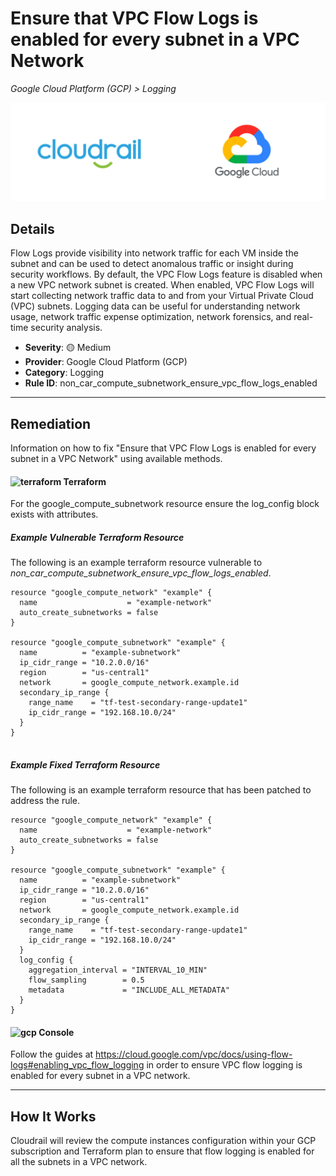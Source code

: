 # Ensure that VPC Flow Logs is enabled for every subnet in a VPC Network

*Google Cloud Platform (GCP) > Logging*

![Cloudrail and Google Cloud Platform (GCP) logos](../images/cloudrail_gcp.png)

## Details
Flow Logs provide visibility into network traffic for each VM inside the subnet and can be used to detect anomalous traffic or insight during security workflows. By default, the VPC Flow Logs feature is disabled when a new VPC network subnet is created. When enabled, VPC Flow Logs will start collecting network traffic data to and from your Virtual Private Cloud (VPC) subnets. Logging data can be useful for understanding network usage, network traffic expense optimization, network forensics, and real-time security analysis.

- **Severity**: 🟡 Medium
- **Provider**: Google Cloud Platform (GCP)
- **Category**: Logging
- **Rule ID**: non_car_compute_subnetwork_ensure_vpc_flow_logs_enabled

---

## Remediation
Information on how to fix "Ensure that VPC Flow Logs is enabled for every subnet in a VPC Network" using available methods.


####  <img src="../_media/emojis/terraform.png" alt="terraform" width="20"/>  Terraform
For the google_compute_subnetwork resource ensure the log_config block exists with attributes.



##### Example Vulnerable Terraform Resource
The following is an example terraform resource vulnerable to *non_car_compute_subnetwork_ensure_vpc_flow_logs_enabled*.
```hcl
resource "google_compute_network" "example" {
  name                    = "example-network"
  auto_create_subnetworks = false
}

resource "google_compute_subnetwork" "example" {
  name          = "example-subnetwork"
  ip_cidr_range = "10.2.0.0/16"
  region        = "us-central1"
  network       = google_compute_network.example.id
  secondary_ip_range {
    range_name    = "tf-test-secondary-range-update1"
    ip_cidr_range = "192.168.10.0/24"
  }
}


```



##### Example Fixed Terraform Resource
The following is an example terraform resource that has been patched to address the rule.
```hcl
resource "google_compute_network" "example" {
  name                    = "example-network"
  auto_create_subnetworks = false
}

resource "google_compute_subnetwork" "example" {
  name          = "example-subnetwork"
  ip_cidr_range = "10.2.0.0/16"
  region        = "us-central1"
  network       = google_compute_network.example.id
  secondary_ip_range {
    range_name    = "tf-test-secondary-range-update1"
    ip_cidr_range = "192.168.10.0/24"
  }
  log_config {
    aggregation_interval = "INTERVAL_10_MIN"
    flow_sampling        = 0.5
    metadata             = "INCLUDE_ALL_METADATA"
  }
}

```







####  <img src="../_media/emojis/gcp.png" alt="gcp" width="20"/> Console
Follow the guides at <https://cloud.google.com/vpc/docs/using-flow-logs#enabling_vpc_flow_logging> in order to ensure VPC flow logging is enabled for every subnet in a VPC network.




---

## How It Works
Cloudrail will review the compute instances configuration within your GCP subscription and Terraform plan to ensure that flow logging is enabled for all the subnets in a VPC network.